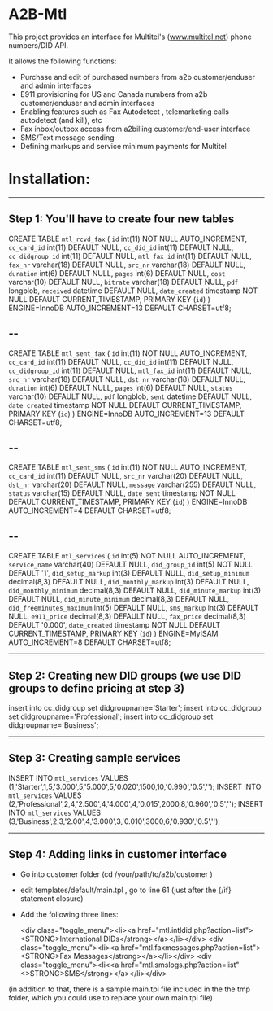 A2B-Mtl
===================

This project provides an interface for Multitel's (www.multitel.net) phone numbers/DID API.

It allows the following functions:
 - Purchase and edit of purchased numbers from a2b customer/enduser and admin interfaces
 - E911 provisioning for US and Canada numbers from a2b customer/enduser and admin interfaces
 - Enabling features such as Fax Autodetect , telemarketing calls autodetect (and kill), etc
 - Fax inbox/outbox access from a2billing customer/end-user interface
 - SMS/Text message sending
 - Defining markups and service minimum payments for Multitel 
 
Installation:
===================

---------------------------------------------------------------------------------
Step 1:  You'll have to create four new tables
---------------------------------------------------------------------------------

CREATE TABLE `mtl_rcvd_fax` (
  `id` int(11) NOT NULL AUTO_INCREMENT,
  `cc_card_id` int(11) DEFAULT NULL,
  `cc_did_id` int(11) DEFAULT NULL,
  `cc_didgroup_id` int(11) DEFAULT NULL,
  `mtl_fax_id` int(11) DEFAULT NULL,
  `fax_nr` varchar(18) DEFAULT NULL,
  `src_nr` varchar(18) DEFAULT NULL,
  `duration` int(6) DEFAULT NULL,
  `pages` int(6) DEFAULT NULL,
  `cost` varchar(10) DEFAULT NULL,
  `bitrate` varchar(18) DEFAULT NULL,
  `pdf` longblob,
  `received` datetime DEFAULT NULL,
  `date_created` timestamp NOT NULL DEFAULT CURRENT_TIMESTAMP,
  PRIMARY KEY (`id`)
) ENGINE=InnoDB AUTO_INCREMENT=13 DEFAULT CHARSET=utf8;

--
--

CREATE TABLE `mtl_sent_fax` (
  `id` int(11) NOT NULL AUTO_INCREMENT,
  `cc_card_id` int(11) DEFAULT NULL,
  `cc_did_id` int(11) DEFAULT NULL,
  `cc_didgroup_id` int(11) DEFAULT NULL,
  `mtl_fax_id` int(11) DEFAULT NULL,
  `src_nr` varchar(18) DEFAULT NULL,
  `dst_nr` varchar(18) DEFAULT NULL,
  `duration` int(6) DEFAULT NULL,
  `pages` int(6) DEFAULT NULL,
  `status` varchar(10) DEFAULT NULL,
  `pdf` longblob,
  `sent` datetime DEFAULT NULL,
  `date_created` timestamp NOT NULL DEFAULT CURRENT_TIMESTAMP,
  PRIMARY KEY (`id`)
) ENGINE=InnoDB AUTO_INCREMENT=13 DEFAULT CHARSET=utf8;

--
--

CREATE TABLE `mtl_sent_sms` (
  `id` int(11) NOT NULL AUTO_INCREMENT,
  `cc_card_id` int(11) DEFAULT NULL,
  `src_nr` varchar(20) DEFAULT NULL,
  `dst_nr` varchar(20) DEFAULT NULL,
  `message` varchar(255) DEFAULT NULL,
  `status` varchar(15) DEFAULT NULL,
  `date_sent` timestamp NOT NULL DEFAULT CURRENT_TIMESTAMP,
  PRIMARY KEY (`id`)
) ENGINE=InnoDB AUTO_INCREMENT=4 DEFAULT CHARSET=utf8;

--
--

CREATE TABLE `mtl_services` (
  `id` int(5) NOT NULL AUTO_INCREMENT,
  `service_name` varchar(40) DEFAULT NULL,
  `did_group_id` int(5) NOT NULL DEFAULT '1',
  `did_setup_markup` int(3) DEFAULT NULL,
  `did_setup_minimum` decimal(8,3) DEFAULT NULL,
  `did_monthly_markup` int(3) DEFAULT NULL,
  `did_monthly_minimum` decimal(8,3) DEFAULT NULL,
  `did_minute_markup` int(3) DEFAULT NULL,
  `did_minute_minimum` decimal(8,3) DEFAULT NULL,
  `did_freeminutes_maximum` int(5) DEFAULT NULL,
  `sms_markup` int(3) DEFAULT NULL,
  `e911_price` decimal(8,3) DEFAULT NULL,
  `fax_price` decimal(8,3) DEFAULT '0.000',
  `date_created` timestamp NOT NULL DEFAULT CURRENT_TIMESTAMP,
  PRIMARY KEY (`id`)
) ENGINE=MyISAM AUTO_INCREMENT=8 DEFAULT CHARSET=utf8;


---------------------------------------------------------------------------------
Step 2:  Creating new DID groups (we use DID groups to define pricing at step 3)
---------------------------------------------------------------------------------

insert into cc_didgroup set didgroupname='Starter';
insert into cc_didgroup set didgroupname='Professional';
insert into cc_didgroup set didgroupname='Business';

---------------------------------------------------------------------------------
Step 3:  Creating sample services
---------------------------------------------------------------------------------

INSERT INTO `mtl_services` VALUES (1,'Starter',1,5,'3.000',5,'5.000',5,'0.020',1500,10,'0.990','0.5','');
INSERT INTO `mtl_services` VALUES (2,'Professional',2,4,'2.500',4,'4.000',4,'0.015',2000,8,'0.960','0.5','');
INSERT INTO `mtl_services` VALUES (3,'Business',2,3,'2.00',4,'3.000',3,'0.010',3000,6,'0.930','0.5','');

---------------------------------------------------------------------------------
Step 4:  Adding links in customer interface
---------------------------------------------------------------------------------

- Go into customer folder  (cd /your/path/to/a2b/customer )
- edit templates/default/main.tpl , go to line 61 (just after the {/if} statement closure)
- Add the following three lines:
 
    &lt;div class="toggle_menu"&gt;&lt;li&gt;&lt;a href="mtl.intldid.php?action=list"&gt;&lt;STRONG&gt;International DIDs&lt;/strong&gt;&lt;/a&gt;&lt;/li&gt;&lt;/div&gt;
    &lt;div class="toggle_menu"&gt;&lt;li&gt;&lt;a href="mtl.faxmessages.php?action=list"&gt;&lt;STRONG&gt;Fax Messages&lt;/strong&gt;&lt;/a&gt;&lt;/li&gt;&lt;/div&gt;
    &lt;div class="toggle_menu"&gt;&lt;li&lt;&lt;a href="mtl.smslogs.php?action=list"&lt;&gt;STRONG&gt;SMS&lt;/strong&gt;&lt;/a&gt;&lt;/li&gt;&lt;/div&gt;  

(in addition to that, there is a sample main.tpl file included in the the tmp folder, which you could use to replace your own main.tpl file)


